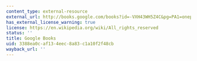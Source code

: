 ```yaml
---
content_type: external-resource
external_url: http://books.google.com/books?id=-VXH43WH5Z4C&pg=PA1=onepage
has_external_license_warning: true
license: https://en.wikipedia.org/wiki/All_rights_reserved
status: ''
title: Google Books
uid: 3388ea0c-af13-4eec-8a83-c1a10f2f48cb
wayback_url: ''
---
```

